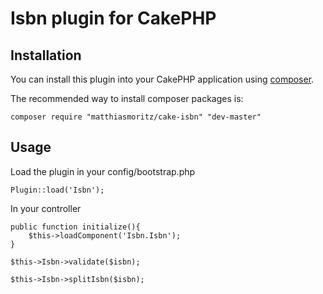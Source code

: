# Isbn plugin for CakePHP

## Installation

You can install this plugin into your CakePHP application using [composer](http://getcomposer.org).

The recommended way to install composer packages is:

```
composer require "matthiasmoritz/cake-isbn" "dev-master"
```

## Usage

Load the plugin in your config/bootstrap.php

```
Plugin::load('Isbn');
```

In your controller
```
public function initialize(){
    $this->loadComponent('Isbn.Isbn');
}

$this->Isbn->validate($isbn);

$this->Isbn->splitIsbn($isbn);
```
